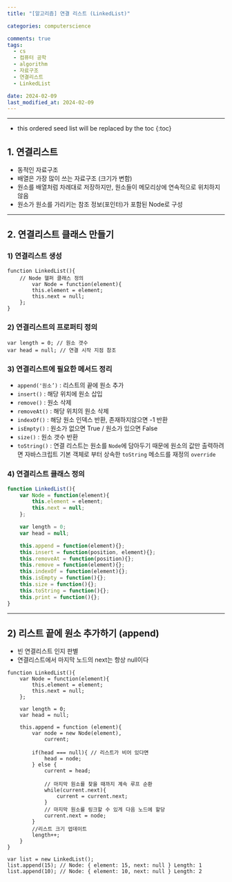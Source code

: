 ```yaml
---
title: "[알고리즘] 연결 리스트 (LinkedList)"

categories: computerscience

comments: true
tags:
  - cs
  - 컴퓨터 공학
  - algorithm
  - 자료구조
  - 연결리스트
  - LinkedList

date: 2024-02-09
last_modified_at: 2024-02-09
---
```


---

<!-- prettier-ignore -->
* this ordered seed list will be replaced by the toc 
{:toc}

## 1.  연결리스트

- 동적인 자료구조
- 배열은 가장 많이 쓰는 자료구조 (크기가 변함)
- 원소를 배열처럼 차례대로 저장하지만, 원소들이 메모리상에 연속적으로 위치하지 않음
- 원소가 원소를 가리키는 참조 정보(포인터)가 포함된 Node로 구성

---

## 2. 연결리스트 클래스 만들기

### 1) 연결리스트 생성

```tsx
function LinkedList(){
	// Node 헬퍼 클래스 정의
		var Node = function(element){
        this.element = element;
        this.next = null;
    };
}
```

### 2) 연결리스트의 프로퍼티 정의

```tsx
var length = 0; // 원소 갯수
var head = null; // 연결 시작 지점 참조
```

### 3) 연결리스트에 필요한 메서드 정리

- `append('원소’)` : 리스트의 끝에 원소 추가
- `insert()` : 해당 위치에 원소 삽입
- `remove()` : 원소 삭제
- `removeAt()` : 해당 위치의 원소 삭제
- `indexOf()` : 해당 원소 인덱스 반환, 존재하지않으면 -1 반환
- `isEmpty()` : 원소가 없으면 True / 원소가 있으면 False
- `size()` : 원소 갯수 반환
- `toString()` : 연결 리스트는 원소를 `Node`에 담아두기 때문에 원소의 값만 출력하려면 자바스크립트 기본 객체로 부터 상속한 `toString` 메소드를 재정의 `override`

### 4) 연결리스트 클래스 정의

```jsx
function LinkedList(){
    var Node = function(element){
        this.element = element;
        this.next = null;
    };

    var length = 0;
    var head = null;

    this.append = function(element){};
    this.insert = function(position, element){};
    this.removeAt = function(position){};
    this.remove = function(element){};
    this.indexOf = function(element){};
    this.isEmpty = function(){};
    this.size = function(){};
    this.toString = function(){};
    this.print = function(){};
}
```

---

## 2) 리스트 끝에 원소 추가하기 (append)

- 빈 연결리스트 인지 판별
- 연결리스트에서 마지막 노드의 next는 항상 null이다

```tsx
function LinkedList(){
    var Node = function(element){
        this.element = element;
        this.next = null;
    };

    var length = 0;
    var head = null;

    this.append = function (element){
        var node = new Node(element),
            current;

        if(head === null){ // 리스트가 비어 있다면
            head = node;
        } else {
            current = head;

            // 마지막 원소를 찾을 때까지 계속 루프 순환
            while(current.next){
                current = current.next;
            }
            // 마지막 원소를 링크할 수 있게 다음 노드에 할당
            current.next = node;
        }
        //리스트 크기 업데이트
        length++;
    }
}

var list = new LinkedList();
list.append(15); // Node: { element: 15, next: null } Length: 1
list.append(10); // Node: { element: 10, next: null } Length: 2
```
